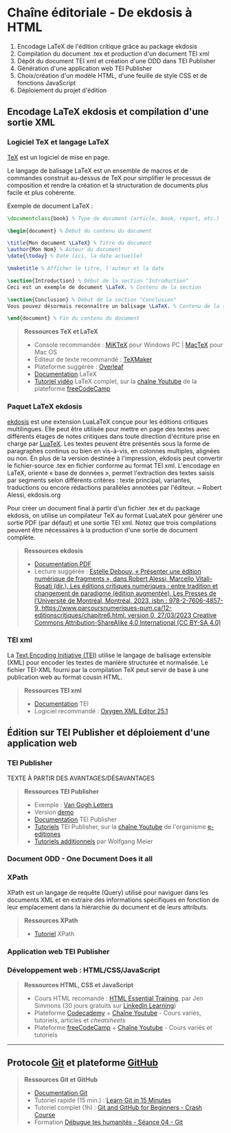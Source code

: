 # Chaîne éditoriale - De ekdosis à HTML

1. Encodage LaTeX de l'édition critique grâce au package ekdosis
2. Compilation du document .tex et production d'un document TEI xml
3. Dépôt du document TEI xml et création d'une ODD dans TEI Publisher
4. Génération d'une application web TEI Publisher 
5. Choix/création d'un modèle HTML, d'une feuille de style CSS et de fonctions JavaScript 
6. Déploiement du projet d'édition

## Encodage LaTeX ekdosis et compilation d'une sortie XML

### Logiciel TeX et langage LaTeX

[TeX](https://fr.wikipedia.org/wiki/TeX#:~:text=TeX%20est%20un%20système%20logiciel,%27édition%20de%20l%27époque.) est un logiciel de mise en page.

Le langage de balisage LaTeX est un ensemble de macros et de commandes construit au-dessus de TeX pour simplifier le processus de composition et rendre la création et la structuration de documents plus facile et plus cohérente. 

Exemple de document LaTeX :

```latex
\documentclass{book} % Type de document (article, book, report, etc.)

\begin{document} % Début du contenu du document

\title{Mon document \LaTeX} % Titre du document
\author{Mon Nom} % Auteur du document
\date{\today} % Date (ici, la date actuelle)

\maketitle % Afficher le titre, l'auteur et la date

\section{Introduction} % Début de la section "Introduction"
Ceci est un exemple de document \LaTeX. % Contenu de la section

\section{Conclusion} % Début de la section "Conclusion"
Vous pouvez désormais reconnaître un balisage \LaTeX. % Contenu de la section

\end{document} % Fin du contenu du document
```



> **Ressources TeX et LaTeX**
>
> - Console recommandée : [MiKTeX](https://miktex.org/download) pour Windows PC | [MacTeX](https://tug.org/mactex/mactex-download.html) pour Mac OS
> - Éditeur de texte recommandé : [TeXMaker](https://www.xm1math.net/texmaker/)
> - Plateforme suggérée : [Overleaf](https://fr.overleaf.com)
> - [Documentation](https://fr.overleaf.com/learn) LaTeX
> - [Tutoriel vidéo](https://www.youtube.com/watch?v=ydOTMQC7np0&t=11522s) LaTeX complet, sur la [chaîne Youtube](https://www.youtube.com/@freecodecamp) de la plateforme [freeCodeCamp](https://www.freecodecamp.org)

### Paquet LaTeX ekdosis

[ekdosis](http://www.ekdosis.org/fr/index.html) est une extension LuaLaTeX conçue pour les éditions critiques multilingues. Elle peut être utilisée pour mettre en page des textes avec différents étages de notes critiques dans toute direction d'écriture prise en charge par [LuaTeX](https://www.luatex.org//). Les textes peuvent être présentés sous la forme de paragraphes continus ou bien en vis-à-vis, en colonnes multiples, alignées ou non. En plus de la version destinée à l'impression, ekdosis peut convertir le fichier-source .tex en fichier conforme au format TEI xml. L'encodage en LaTeX, orienté « base de données », permet l'extraction des textes saisis par segments selon différents critères : texte principal, variantes, traductions ou encore rédactions parallèles annotées par l'éditeur. 
~ Robert Alessi, ekdosis.org

Pour créer un document final à partir d'un fichier .tex et du package ekdosis, on utilise un compilateur TeX au format LuaLateX pour générer une sortie PDF (par défaut) et une sortie TEI xml. Notez que trois compilations peuvent être nécessaires à la production d'une sortie de document complète.

> **Ressources ekdosis**
> 
> - [Documentation PDF](https://ctan.mirror.rafal.ca/macros/luatex/latex/ekdosis/ekdosis.pdf)
> - Lecture suggérée : [Estelle Debouy, « Présenter une édition numérique de fragments », dans Robert Alessi, Marcello Vitali-Rosati (dir.), Les éditions critiques numériques : entre tradition et changement de paradigme (édition augmentée), Les Presses de l’Université de Montréal, Montréal, 2023, isbn : 978-2-7606-4857-9, https://www.parcoursnumeriques-pum.ca/12-editionscritiques/chapitre6.html. version 0, 27/03/2023 Creative Commons Attribution-ShareAlike 4.0 International (CC BY-SA 4.0)](https://www.parcoursnumeriques-pum.ca/12-editionscritiques/chapitre6.html)

### TEI xml

La [Text Encoding Initiative (TEI)](https://tei-c.org) utilise le langage de balisage extensible (XML) pour encoder les textes de manière structurée et normalisée. Le fichier TEI-XML fourni par la compilation TeX peut servir de base à une publication web au format cousin HTML. 

> **Ressources TEI xml**
> 
> - [Documentation](https://tei-c.org/release/doc/tei-p5-doc/fr/html/index.html) TEI
> - Logiciel recommandé : [Oxygen XML Editor 25.1](https://www.oxygenxml.com)

## Édition sur TEI Publisher et déploiement d'une application web

### TEI Publisher

TEXTE À PARTIR DES AVANTAGES/DÉSAVANTAGES

> **Ressources TEI Publisher**
> 
> - Exemple : [Van Gogh Letters](https://teipublisher.com/exist/apps/vangogh/index.html)
> - Version [demo](https://teipublisher.com/exist/apps/tei-publisher/index.html)
> - [Documentation](https://teipublisher.com/exist/apps/tei-publisher/doc/documentation.xml?odd=docbook&view=div) TEI Publisher
> - [Tutoriels](https://www.youtube.com/watch?v=QuWrfAS2SWM&list=PLx8WACGMjM7mmlJXUW-SdEKw9pEBNMzfW) TEI Publisher, sur la [chaîne Youtube](https://www.youtube.com/@e-editiones8339) de l'organisme [e-editiones](https://www.e-editiones.org)
> - [Tutoriels additionnels](https://www.youtube.com/@wolfgangmm) par Wolfgang Meier

### Document ODD - One Document Does it all

### XPath

XPath est un langage de requête (Query) utilisé pour naviguer dans les documents XML et en extraire des informations spécifiques en fonction de leur emplacement dans la hiérarchie du document et de leurs attributs. 

> **Ressources XPath**
> 
> - [Tutoriel](https://www.w3schools.com/xml/xpath_intro.asp) XPath

### Application web TEI Publisher

### Développement web : HTML/CSS/JavaScript

> **Ressources HTML, CSS et JavaScript**
> 
> - Cours HTML recomandé : [HTML Essential Training](https://www.linkedin.com/learning/html-essential-training-4), par Jen Simmons (30 jours gratuits sur [LinkedIn Learning](https://www.linkedin.com/learning/)) 
> - Plateforme [Codecademy](https://www.codecademy.com/learn) + [Chaîne Youtube](https://www.youtube.com/@codecademy) - Cours variés, tutoriels, articles et *cheatsheets*
> - Plateforme [freeCodeCamp](https://www.freecodecamp.org) + [Chaîne Youtube](https://www.youtube.com/@freecodecamp) - Cours variés et tutoriels

___

## Protocole [Git](https://git-scm.com) et plateforme [GitHub](https://github.com)

> **Ressources Git et GitHub**
> 
> - [Documentation Git](https://git-scm.com/doc)
> - Tutoriel rapide (15 min.) : [Learn Git in 15 Minutes](https://www.youtube.com/watch?v=USjZcfj8yxE&list=PLAm2x6UxYwofxbHESgByJRUm0KP9KIs7h&index=23)
> - Tutoriel complet (1h) : [Git and GitHub for Beginners - Crash Course](https://www.youtube.com/watch?v=RGOj5yH7evk&list=PLAm2x6UxYwofxbHESgByJRUm0KP9KIs7h&index=26)
> - Formation [Débugue tes humanités - Séance 04 - Git](https://debugue.ecrituresnumeriques.ca/seance-04-git/presentation.html#/)
